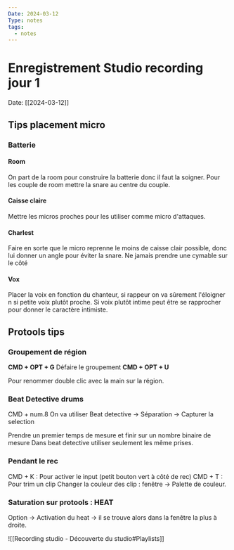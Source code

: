 ```yaml
---
Date: 2024-03-12
Type: notes
tags:
  - notes
---
```

# Enregistrement Studio recording jour 1
Date: [[2024-03-12]] 

## Tips placement micro 
### Batterie 
#### Room 
On part de la room pour construire la batterie donc il faut la soigner.
Pour les couple de room mettre la snare au centre du couple. 
#### Caisse claire
Mettre les micros proches pour les utiliser comme micro d'attaques. 
#### Charlest 
Faire en sorte que le micro reprenne le moins de caisse clair possible, donc lui donner un angle pour éviter la snare. Ne jamais prendre une cymable sur le côté 
#### Vox
Placer la voix en fonction du chanteur, si rappeur on va sûrement l'éloigner n si petite voix plutôt proche. 
Si voix plutôt intime peut être se rapprocher pour donner le caractère intimiste. 
## Protools tips
### Groupement de région
**CMD + OPT + G**
Défaire le groupement **CMD + OPT + U**

Pour renommer double clic avec la main sur la région.

### Beat Detective drums 
CMD + num.8
On va utiliser Beat detective 
→ Séparation → Capturer la selection 

Prendre un premier temps de mesure et finir sur un nombre binaire de mesure 
Dans beat detective utiliser seulement les même prises. 

### Pendant le rec 
CMD + K : Pour activer le input (petit bouton vert à côté de rec)
CMD + T : Pour trim un clip
Changer la couleur des clip : fenêtre → Palette de couleur. 
### Saturation sur protools : HEAT
Option → Activation du heat → il se trouve alors dans la fenêtre la plus à droite. 

![[Recording studio - Découverte du studio#Playlists]]